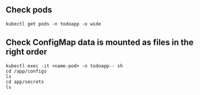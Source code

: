 ## Check pods

```
kubectl get pods -n todoapp -o wide
```

## Check ConfigMap data is mounted as files in the right order

```
kubectl exec -it <name-pod> -n todoapp-- sh
cd /app/configs
ls
cd app/secrets
ls
```
